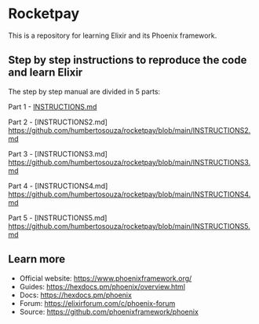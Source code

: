 # Rocketpay

This is a repository for learning Elixir and its Phoenix framework.

## Step by step instructions to reproduce the code and learn Elixir

The step by step manual are divided in 5 parts:

Part 1 - [INSTRUCTIONS.md](./INSTRUCTIONS.md)

Part 2 - [INSTRUCTIONS2.md] https://github.com/humbertosouza/rocketpay/blob/main/INSTRUCTIONS2.md

Part 3 - [INSTRUCTIONS3.md] https://github.com/humbertosouza/rocketpay/blob/main/INSTRUCTIONS3.md

Part 4 - [INSTRUCTIONS4.md] https://github.com/humbertosouza/rocketpay/blob/main/INSTRUCTIONS4.md

Part 5 - [INSTRUCTIONS5.md] https://github.com/humbertosouza/rocketpay/blob/main/INSTRUCTIONS5.md

## Learn more

  * Official website: https://www.phoenixframework.org/
  * Guides: https://hexdocs.pm/phoenix/overview.html
  * Docs: https://hexdocs.pm/phoenix
  * Forum: https://elixirforum.com/c/phoenix-forum
  * Source: https://github.com/phoenixframework/phoenix
